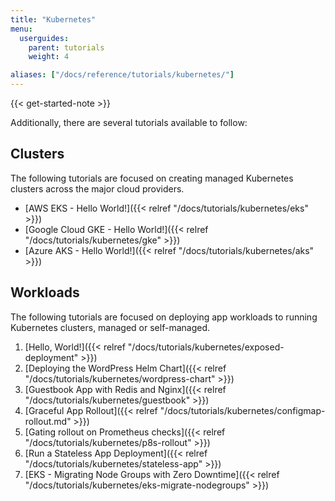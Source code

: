 ```yaml
---
title: "Kubernetes"
menu:
  userguides:
    parent: tutorials
    weight: 4

aliases: ["/docs/reference/tutorials/kubernetes/"]
---
```


{{< get-started-note >}}

Additionally, there are several tutorials available to follow:

## Clusters

The following tutorials are focused on creating managed Kubernetes clusters
across the major cloud providers.

- [AWS EKS - Hello World!]({{< relref "/docs/tutorials/kubernetes/eks" >}})
- [Google Cloud GKE - Hello World!]({{< relref "/docs/tutorials/kubernetes/gke" >}})
- [Azure AKS - Hello World!]({{< relref "/docs/tutorials/kubernetes/aks" >}})

## Workloads

The following tutorials are focused on deploying app workloads to running Kubernetes clusters, managed or self-managed.

1. [Hello, World!]({{< relref "/docs/tutorials/kubernetes/exposed-deployment" >}})
2. [Deploying the WordPress Helm Chart]({{< relref "/docs/tutorials/kubernetes/wordpress-chart" >}})
3. [Guestbook App with Redis and Nginx]({{< relref "/docs/tutorials/kubernetes/guestbook" >}})
4. [Graceful App Rollout]({{< relref "/docs/tutorials/kubernetes/configmap-rollout.md" >}})
5. [Gating rollout on Prometheus checks]({{< relref "/docs/tutorials/kubernetes/p8s-rollout" >}})
6. [Run a Stateless App Deployment]({{< relref "/docs/tutorials/kubernetes/stateless-app" >}})
7. [EKS - Migrating Node Groups with Zero Downtime]({{< relref "/docs/tutorials/kubernetes/eks-migrate-nodegroups" >}})
